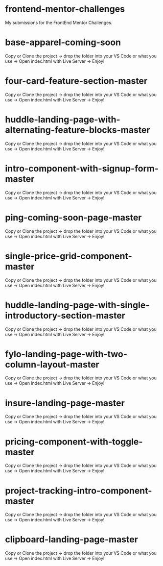 # frontend-mentor-challenges
My submissions for the FrontEnd Mentor Challenges.
# base-apparel-coming-soon
Copy or Clone the project -> drop the folder into your VS Code or what you use -> Open index.html with Live Server -> Enjoy!
# four-card-feature-section-master
Copy or Clone the project -> drop the folder into your VS Code or what you use -> Open index.html with Live Server -> Enjoy!
# huddle-landing-page-with-alternating-feature-blocks-master
Copy or Clone the project -> drop the folder into your VS Code or what you use -> Open index.html with Live Server -> Enjoy!
# intro-component-with-signup-form-master
Copy or Clone the project -> drop the folder into your VS Code or what you use -> Open index.html with Live Server -> Enjoy!
# ping-coming-soon-page-master
Copy or Clone the project -> drop the folder into your VS Code or what you use -> Open index.html with Live Server -> Enjoy!
# single-price-grid-component-master
Copy or Clone the project -> drop the folder into your VS Code or what you use -> Open index.html with Live Server -> Enjoy!
# huddle-landing-page-with-single-introductory-section-master
Copy or Clone the project -> drop the folder into your VS Code or what you use -> Open index.html with Live Server -> Enjoy!
# fylo-landing-page-with-two-column-layout-master
Copy or Clone the project -> drop the folder into your VS Code or what you use -> Open index.html with Live Server -> Enjoy!
# insure-landing-page-master
Copy or Clone the project -> drop the folder into your VS Code or what you use -> Open index.html with Live Server -> Enjoy!
# pricing-component-with-toggle-master
Copy or Clone the project -> drop the folder into your VS Code or what you use -> Open index.html with Live Server -> Enjoy!
# project-tracking-intro-component-master
Copy or Clone the project -> drop the folder into your VS Code or what you use -> Open index.html with Live Server -> Enjoy!
# clipboard-landing-page-master
Copy or Clone the project -> drop the folder into your VS Code or what you use -> Open index.html with Live Server -> Enjoy!